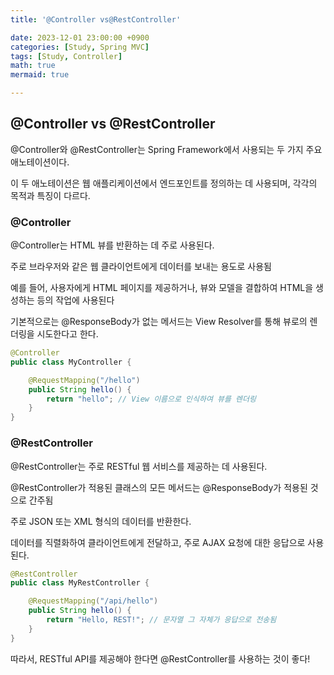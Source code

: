 ```yaml
---
title: '@Controller vs@RestController'

date: 2023-12-01 23:00:00 +0900
categories: [Study, Spring MVC]
tags: [Study, Controller]
math: true
mermaid: true

---
```

##  **@Controller vs @RestController**

@Controller와 @RestController는 Spring Framework에서 사용되는 두 가지 주요 애노테이션이다.

이 두 애노테이션은 웹 애플리케이션에서 엔드포인트를 정의하는 데 사용되며, 각각의 목적과 특징이 다르다.

### **@Controller**

@Controller는 HTML 뷰를 반환하는 데 주로 사용된다.

주로 브라우저와 같은 웹 클라이언트에게 데이터를 보내는 용도로 사용됨

예를 들어, 사용자에게 HTML 페이지를 제공하거나, 뷰와 모델을 결합하여 HTML을 생성하는 등의 작업에 사용된다

기본적으로는 @ResponseBody가 없는 메서드는 View Resolver를 통해 뷰로의 렌더링을 시도한다고 한다.

```java
@Controller
public class MyController {

    @RequestMapping("/hello")
    public String hello() {
        return "hello"; // View 이름으로 인식하여 뷰를 렌더링
    }
}
```
### **@RestController**

@RestController는 주로 RESTful 웹 서비스를 제공하는 데 사용된다.

@RestController가 적용된 클래스의 모든 메서드는 @ResponseBody가 적용된 것으로 간주됨

주로 JSON 또는 XML 형식의 데이터를 반환한다.

데이터를 직렬화하여 클라이언트에게 전달하고, 주로 AJAX 요청에 대한 응답으로 사용된다.

```java
@RestController
public class MyRestController {

    @RequestMapping("/api/hello")
    public String hello() {
        return "Hello, REST!"; // 문자열 그 자체가 응답으로 전송됨
    }
}
```

따라서, RESTful API를 제공해야 한다면 @RestController를 사용하는 것이 좋다!

